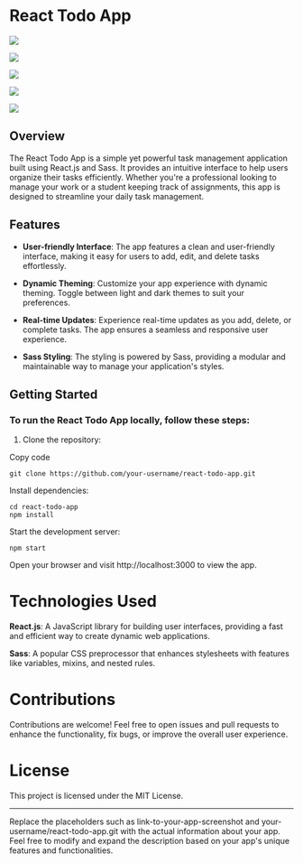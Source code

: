 # React Todo App

![](https://snipboard.io/SWfA1P.jpg)

![](https://snipboard.io/b9e0dF.jpg)

![](https://snipboard.io/VWEJ3x.jpg)

![](https://snipboard.io/pUubMV.jpg)

![](https://snipboard.io/NFojRG.jpg)

## Overview

The React Todo App is a simple yet powerful task management application built using React.js and Sass. It provides an intuitive interface to help users organize their tasks efficiently. Whether you're a professional looking to manage your work or a student keeping track of assignments, this app is designed to streamline your daily task management.

## Features

- **User-friendly Interface**: The app features a clean and user-friendly interface, making it easy for users to add, edit, and delete tasks effortlessly.

- **Dynamic Theming**: Customize your app experience with dynamic theming. Toggle between light and dark themes to suit your preferences.

- **Real-time Updates**: Experience real-time updates as you add, delete, or complete tasks. The app ensures a seamless and responsive user experience.

- **Sass Styling**: The styling is powered by Sass, providing a modular and maintainable way to manage your application's styles.

## Getting Started

### To run the React Todo App locally, follow these steps:

1. Clone the repository:

Copy code

```
git clone https://github.com/your-username/react-todo-app.git

```

Install dependencies:

```
cd react-todo-app
npm install
```

Start the development server:

```
npm start
```

Open your browser and visit http://localhost:3000 to view the app.

# Technologies Used

**React.js**: A JavaScript library for building user interfaces, providing a fast and efficient way to create dynamic web applications.

**Sass**: A popular CSS preprocessor that enhances stylesheets with features like variables, mixins, and nested rules.

# Contributions

Contributions are welcome! Feel free to open issues and pull requests to enhance the functionality, fix bugs, or improve the overall user experience.

# License

This project is licensed under the MIT License.

---

Replace the placeholders such as link-to-your-app-screenshot and your-username/react-todo-app.git with the actual information about your app. Feel free to modify and expand the description based on your app's unique features and functionalities.
